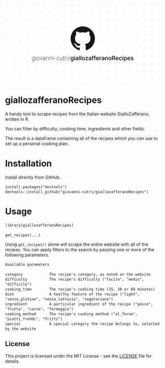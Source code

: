![](man/figures/socialify.png)

# giallozafferanoRecipes
A handy tool to scrape recipes from the Italian website GialloZafferano, written in R.

You can filter by difficulty, cooking time, ingredients and other fields.

The result is a dataframe containing all of the recipes which you can use to set up a personal cooking plan.

# Installation

Install directly from GitHub.

```
install.packages("devtools")
devtools::install_github("giovanni-cutri/giallozafferanoRecipes")
````

# Usage

````
library(giallozafferanoRecipes)

get_recipes(...)
````
Using ````get_recipes()```` alone will scrape the entire website with all of the recipes.
You can apply filters to the search by passing one or more of the following parameters.

````
Available parameters

category            The recipe's category, as noted on the website
difficulty          The recipe's difficulty ("facile", "medio", "difficile")                              
cooking_time        The recipe's cooking time (15, 30 or 60 minutes)
diet                A healthy feature of the recipe ("light", "senza_glutine", "senza_lattosio", "vegetariano")
ingredient          A particular ingredient of the recipe ("pesce", "frutta", "carne", "formaggio")
cooking_method      The recipe's cooking method ("al_forno", "piatti_freddi", "fritti")
special             A special category the recipe belongs to, selected by the website
````

## License

This project is licensed under the MIT License - see the [LICENSE](https://github.com/giovanni-cutri/giallozafferanoRecipes/blob/master/LICENSE) file for details.
